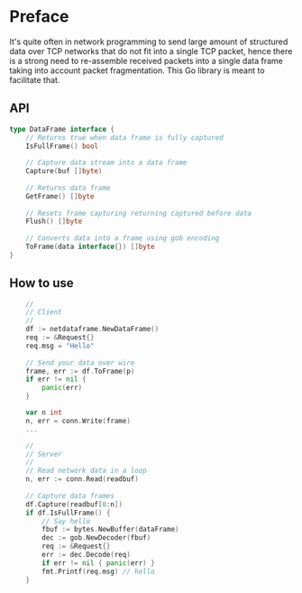 # Preface
It's quite often in network programming to send large amount of structured data over TCP networks that do not fit
into a single TCP packet, hence there is a strong need to re-assemble received packets into
a single data frame taking into account packet fragmentation. This Go library is meant to
facilitate that.

## API
```go
type DataFrame interface {
    // Returns true when data frame is fully captured 
    IsFullFrame() bool
	
    // Capture data stream into a data frame 
    Capture(buf []byte)
	
    // Returns data frame 
    GetFrame() []byte
	
    // Resets frame capturing returning captured before data
    Flush() []byte
	
    // Converts data into a frame using gob encoding
    ToFrame(data interface{}) []byte
}
```

## How to use
```go
    //
    // Client
    //
    df := netdataframe.NewDataFrame()    
    req := &Request{}
    req.msg = "Hello"
    
    // Send your data over wire
    frame, err := df.ToFrame(p)
    if err != nil {
        panic(err)
    }

    var n int
    n, err = conn.Write(frame)
    ...

    //
    // Server
    //
    // Read network data in a loop
    n, err := conn.Read(readbuf)
    
    // Capture data frames
    df.Capture(readbuf[0:n])
    if df.IsFullFrame() {
        // Say hello
        fbuf := bytes.NewBuffer(dataFrame)
        dec := gob.NewDecoder(fbuf)
        req := &Request{}
        err := dec.Decode(req)
        if err != nil { panic(err) }
        fmt.Printf(req.msg) // hello
    }
    
````
